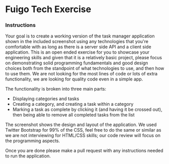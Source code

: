 Fuigo Tech Exercise
===================

### Instructions

Your goal is to create a working version of the task manager application shown in the included screenshot using any technologies that you're comfortable with as long as there is a server side API and a client side application. This is an open ended exercise for you to showcase your engineering skills and given that it is a relatively basic project, please focus on demonstrating solid programming fundamentals and good design choices both from the standpoint of what technologies to use, and then how to use them. We are not looking for the most lines of code or lots of extra functionality, we are looking for quality code even in a simple app.

The functionality is broken into three main parts:

- Displaying categories and tasks
- Creating a category, and creating a task within a category
- Marking a task as complete by clicking it (and having it be crossed out), then being able to remove all completed tasks from the list

The screenshot shows the design and layout of the application. We used Twitter Bootstrap for 99% of the CSS, feel free to do the same or similar as we are not interviewing for HTML/CSS skills; our code review will focus on the programming aspects.

Once you are done please make a pull request with any instructions needed to run the application.

